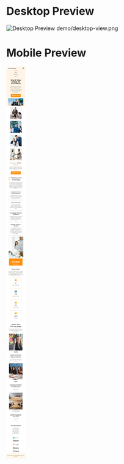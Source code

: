 # Desktop Preview
![Desktop Preview](demo/desktop-view.png?raw=true "Optional Title")
demo/desktop-view.png

# Mobile Preview
![Mobile Preview](demo/mobile-view.png?raw=true "Optional Title")
